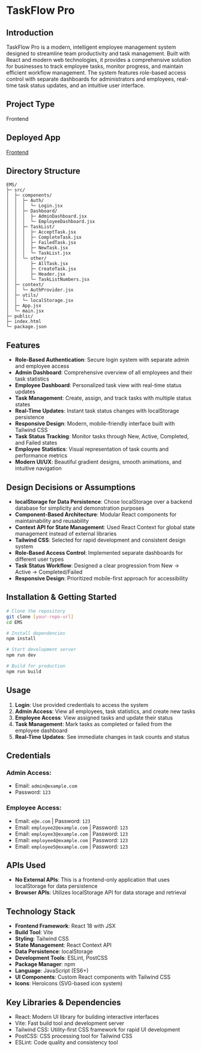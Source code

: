 # TaskFlow Pro

## Introduction
TaskFlow Pro is a modern, intelligent employee management system designed to streamline team productivity and task management. Built with React and modern web technologies, it provides a comprehensive solution for businesses to track employee tasks, monitor progress, and maintain efficient workflow management. The system features role-based access control with separate dashboards for administrators and employees, real-time task status updates, and an intuitive user interface.

## Project Type
Frontend

## Deployed App
[Frontend](https://taskflowpero.netlify.app/)

## Directory Structure
```
EMS/
├─ src/
│  ├─ components/
│  │  ├─ Auth/
│  │  │  └─ Login.jsx
│  │  ├─ Dashboard/
│  │  │  ├─ AdminDashboard.jsx
│  │  │  └─ EmployeeDashboard.jsx
│  │  ├─ TaskList/
│  │  │  ├─ AcceptTask.jsx
│  │  │  ├─ CompleteTask.jsx
│  │  │  ├─ FailedTask.jsx
│  │  │  ├─ NewTask.jsx
│  │  │  └─ TaskList.jsx
│  │  └─ other/
│  │     ├─ AllTask.jsx
│  │     ├─ CreateTask.jsx
│  │     ├─ Header.jsx
│  │     └─ TaskListNumbers.jsx
│  ├─ context/
│  │  └─ AuthProvider.jsx
│  ├─ utils/
│  │  └─ localStorage.jsx
│  ├─ App.jsx
│  └─ main.jsx
├─ public/
├─ index.html
└─ package.json
```

## Features
- **Role-Based Authentication**: Secure login system with separate admin and employee access
- **Admin Dashboard**: Comprehensive overview of all employees and their task statistics
- **Employee Dashboard**: Personalized task view with real-time status updates
- **Task Management**: Create, assign, and track tasks with multiple status states
- **Real-Time Updates**: Instant task status changes with localStorage persistence
- **Responsive Design**: Modern, mobile-friendly interface built with Tailwind CSS
- **Task Status Tracking**: Monitor tasks through New, Active, Completed, and Failed states
- **Employee Statistics**: Visual representation of task counts and performance metrics
- **Modern UI/UX**: Beautiful gradient designs, smooth animations, and intuitive navigation

## Design Decisions or Assumptions
- **localStorage for Data Persistence**: Chose localStorage over a backend database for simplicity and demonstration purposes
- **Component-Based Architecture**: Modular React components for maintainability and reusability
- **Context API for State Management**: Used React Context for global state management instead of external libraries
- **Tailwind CSS**: Selected for rapid development and consistent design system
- **Role-Based Access Control**: Implemented separate dashboards for different user types
- **Task Status Workflow**: Designed a clear progression from New → Active → Completed/Failed
- **Responsive Design**: Prioritized mobile-first approach for accessibility

## Installation & Getting Started
```bash
# Clone the repository
git clone [your-repo-url]
cd EMS

# Install dependencies
npm install

# Start development server
npm run dev

# Build for production
npm run build
```

## Usage
1. **Login**: Use provided credentials to access the system
2. **Admin Access**: View all employees, task statistics, and create new tasks
3. **Employee Access**: View assigned tasks and update their status
4. **Task Management**: Mark tasks as completed or failed from the employee dashboard
5. **Real-Time Updates**: See immediate changes in task counts and status

## Credentials
### Admin Access:
- Email: `admin@example.com`
- Password: `123`

### Employee Access:
- Email: `e@e.com` | Password: `123`
- Email: `employee2@example.com` | Password: `123`
- Email: `employee3@example.com` | Password: `123`
- Email: `employee4@example.com` | Password: `123`
- Email: `employee5@example.com` | Password: `123`

## APIs Used
- **No External APIs**: This is a frontend-only application that uses localStorage for data persistence
- **Browser APIs**: Utilizes localStorage API for data storage and retrieval


## Technology Stack
- **Frontend Framework**: React 18 with JSX
- **Build Tool**: Vite
- **Styling**: Tailwind CSS
- **State Management**: React Context API
- **Data Persistence**: localStorage
- **Development Tools**: ESLint, PostCSS
- **Package Manager**: npm
- **Language**: JavaScript (ES6+)
- **UI Components**: Custom React components with Tailwind CSS
- **Icons**: Heroicons (SVG-based icon system)

## Key Libraries & Dependencies
- React: Modern UI library for building interactive interfaces
- Vite: Fast build tool and development server
- Tailwind CSS: Utility-first CSS framework for rapid UI development
- PostCSS: CSS processing tool for Tailwind CSS
- ESLint: Code quality and consistency tool
